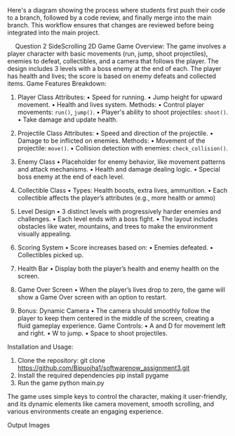 
Here's a diagram showing the process where students first push their code to a branch, followed by a code review, and finally merge into the main branch. This workflow ensures that changes are reviewed before being integrated into the main project.  




 
 

 
 


 
Question 2
 SideScrolling 2D Game
 Game Overview:
The game involves a player character with basic movements (run, jump, shoot projectiles), enemies to defeat, collectibles, and a camera that follows the player. The design includes 3 levels with a boss enemy at the end of each. The player has health and lives; the score is based on enemy defeats and collected items.
 Game Features Breakdown:
 1. Player Class
    Attributes: 
•	Speed for running.
•	Jump height for upward movement.
•	Health and lives system.
    Methods: 
•	Control player movements: `run()`, `jump()`.
•	Player's ability to shoot projectiles: `shoot()`.
•	Take damage and update health.
 2. Projectile Class
    Attributes: 
•	Speed and direction of the projectile.
•	Damage to be inflicted on enemies.
    Methods: 
•	Movement of the projectile: `move()`.
•	Collision detection with enemies: `check_collision()`.
 3. Enemy Class
•	Placeholder for enemy behavior, like movement patterns and attack mechanisms.
•	Health and damage dealing logic.
•	Special boss enemy at the end of each level.
 4. Collectible Class
•	Types: Health boosts, extra lives, ammunition.
•	Each collectible affects the player’s attributes (e.g., more health or ammo)
 5. Level Design
•	3 distinct levels with progressively harder enemies and challenges.
•	Each level ends with a boss fight.
•	The layout includes obstacles like water, mountains, and trees to make the environment visually appealing.
 6. Scoring System
•	Score increases based on:
•	Enemies defeated.
•	Collectibles picked up.
 7. Health Bar
•	Display both the player’s health and enemy health on the screen.
 8. Game Over Screen
•	When the player’s lives drop to zero, the game will show a Game Over screen with an option to restart.

 9. Bonus: Dynamic Camera
•	The camera should smoothly follow the player to keep them centered in the middle of the screen, creating a fluid gameplay experience.
 Game Controls:
•	A and D for movement left and right.
•	W to jump.
•	Space to shoot projectiles.

 Installation and Usage:
   1. Clone the repository:
      git clone https://github.com/Bipuojha1/softwarenow_assignment3.git
   2. Install the required dependencies
      pip install pygame
   3. Run the game
      python main.py

The game uses simple keys to control the character, making it user-friendly, and its dynamic elements like camera movement, smooth scrolling, and various environments create an engaging experience.



Output Images	
 
 
 
 
